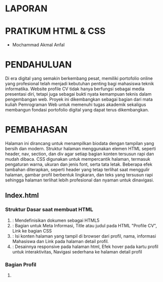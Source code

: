 <h1> LAPORAN </h1>
<h1> PRATIKUM HTML & CSS </h1>
<ul>
  <li> Mochammad Akmal Anfal </li> </ul>
<h1> PENDAHULUAN </h1>
<p> Di era digital yang semakin berkembang pesat, memiliki portofolio online yang profesional telah menjadi kebutuhan penting bagi mahasiswa teknik informatika. Website profile CV tidak hanya berfungsi sebagai media presentasi diri, tetapi juga sebagai bukti nyata kemampuan teknis dalam pengembangan web. Proyek ini dikembangkan sebagai bagian dari mata kuliah Pemrograman Web untuk memenuhi tugas akademik sekaligus membangun fondasi portofolio digital yang dapat terus dikembangkan. </p>
<h1> PEMBAHASAN </h1>
<p>Halaman ini dirancang untuk menampilkan biodata dengan tampilan yang bersih dan modern. Struktur halaman menggunakan elemen HTML seperti header, nav, section, dan div agar setiap bagian konten tersusun rapi dan mudah dibaca. CSS digunakan untuk mempercantik halaman, termasuk pengaturan warna, ukuran dan jenis font, serta tata letak. Beberapa efek tambahan diterapkan, seperti header yang tetap terlihat saat menggulir halaman, gambar profil berbentuk lingkaran, dan teks yang tersusun rapi sehingga halaman terlihat lebih profesional dan nyaman untuk dinavigasi. </p>
<h2> Index.html</h2>
<h3> Struktur Dasar saat membuat HTML</h3>
<ol>
  <li> <DOCTYPE & HTML>: Mendefinisikan dokumen sebagai HTML5 </li>
  <li> <Head Section>: Bagian untuk Meta Informasi, Title atau judul pada HTML "Profile CV", Link ke bagian CSS</li>
  <li> <Body>: Isi konten halaman yang tampil di browser dari profil, nama, informasi Mahasiswa dan Link pada halaman detail profil. </li>
  <li> <Fitur Utama>: Desainnya responsive pada halaman html, Efek hover pada kartu profil untuk interaktivitas, Navigasi sederhana ke halaman detail profil </li></ol>

<h3> Bagian Profil</h3>
<ol>
  <li> </li>
</ol>
